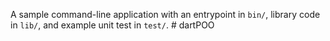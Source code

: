 A sample command-line application with an entrypoint in `bin/`, library code
in `lib/`, and example unit test in `test/`.
#   d a r t P O O  
 
